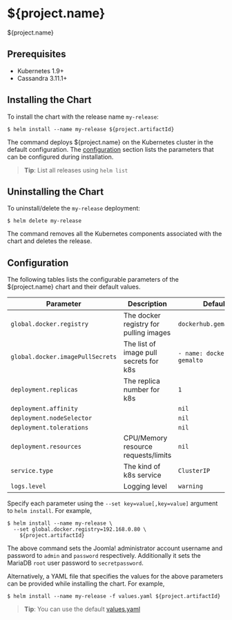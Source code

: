 # ${project.name}

${project.name}


## Prerequisites

- Kubernetes 1.9+
- Cassandra 3.11.1+


## Installing the Chart

To install the chart with the release name `my-release`:

```console
$ helm install --name my-release ${project.artifactId}
```

The command deploys ${project.name} on the Kubernetes cluster in the default configuration. The [configuration](#configuration) section lists the parameters that can be configured during installation.

> **Tip**: List all releases using `helm list`

## Uninstalling the Chart

To uninstall/delete the `my-release` deployment:

```console
$ helm delete my-release
```

The command removes all the Kubernetes components associated with the chart and deletes the release.


## Configuration

The following tables lists the configurable parameters of the ${project.name} chart and their default values.

| Parameter                         | Description                            | Default                                                   |
| --------------------------------- | -------------------------------------  | --------------------------------------------------------- |
| `global.docker.registry`          | The docker registry for pulling images | `dockerhub.gemalto.com`                                   |
| `global.docker.imagePullSecrets`  | The list of image pull secrets for k8s | `- name: dockerhub-gemalto`                               |
| `deployment.replicas`             | The replica number for k8s             | `1`                                                       |
| `deployment.affinity`             |                                        | `nil`                                                     |
| `deployment.nodeSelector`         |                                        | `nil`                                                     |
| `deployment.tolerations`          |                                        | `nil`                                                     |
| `deployment.resources`            | CPU/Memory resource requests/limits    | `nil`                                                     |
| `service.type`                    | The kind of k8s service                | `ClusterIP`                                               |
| `logs.level`                      | Logging level                          | `warning`                                                 |

Specify each parameter using the `--set key=value[,key=value]` argument to `helm install`. For example,

```console
$ helm install --name my-release \
  --set global.docker.registry=192.168.0.80 \
    ${project.artifactId}
```

The above command sets the Joomla! administrator account username and password to `admin` and `password` respectively. Additionally it sets the MariaDB `root` user password to `secretpassword`.

Alternatively, a YAML file that specifies the values for the above parameters can be provided while installing the chart. For example,

```console
$ helm install --name my-release -f values.yaml ${project.artifactId}
```

> **Tip**: You can use the default [values.yaml](values.yaml)
